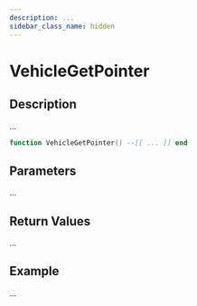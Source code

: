 ```yaml
---
description: ...
sidebar_class_name: hidden
---
```


# VehicleGetPointer

## Description

...

```lua
function VehicleGetPointer() --[[ ... ]] end
```

## Parameters

...

## Return Values

...

## Example

...


